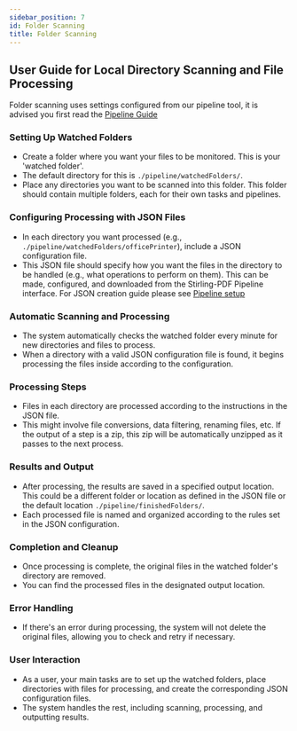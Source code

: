 ```yaml
---
sidebar_position: 7
id: Folder Scanning
title: Folder Scanning
---
```


## User Guide for Local Directory Scanning and File Processing

Folder scanning uses settings configured from our pipeline tool, it is advised you first read the [Pipeline Guide](/Advanced%20Configuration/Pipeline)
### Setting Up Watched Folders

- Create a folder where you want your files to be monitored. This is your 'watched folder'.
- The default directory for this is `./pipeline/watchedFolders/`.
- Place any directories you want to be scanned into this folder. This folder should contain multiple folders, each for their own tasks and pipelines.

### Configuring Processing with JSON Files

- In each directory you want processed (e.g., `./pipeline/watchedFolders/officePrinter`), include a JSON configuration file.
- This JSON file should specify how you want the files in the directory to be handled (e.g., what operations to perform on them). This can be made, configured, and downloaded from the Stirling-PDF Pipeline interface. For JSON creation guide please see [Pipeline setup](/Advanced%20Configuration/Pipeline)

### Automatic Scanning and Processing

- The system automatically checks the watched folder every minute for new directories and files to process.
- When a directory with a valid JSON configuration file is found, it begins processing the files inside according to the configuration.

### Processing Steps

- Files in each directory are processed according to the instructions in the JSON file.
- This might involve file conversions, data filtering, renaming files, etc. If the output of a step is a zip, this zip will be automatically unzipped as it passes to the next process.

### Results and Output

- After processing, the results are saved in a specified output location. This could be a different folder or location as defined in the JSON file or the default location `./pipeline/finishedFolders/`.
- Each processed file is named and organized according to the rules set in the JSON configuration.

### Completion and Cleanup

- Once processing is complete, the original files in the watched folder's directory are removed.
- You can find the processed files in the designated output location.

### Error Handling

- If there's an error during processing, the system will not delete the original files, allowing you to check and retry if necessary.

### User Interaction

- As a user, your main tasks are to set up the watched folders, place directories with files for processing, and create the corresponding JSON configuration files.
- The system handles the rest, including scanning, processing, and outputting results.
